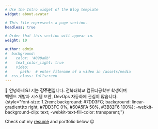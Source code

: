 ```yaml
---
# Use the Intro widget of the Blog template
widget: about.avatar

# This file represents a page section.
headless: true

# Order that this section will appear in.
weight: 10

author: admin
#  background:
#    color: '#090a0b'
#    text_color_light: true
#    video:
#      path:  # enter filename of a video in /assets/media
#  css_class: fullscreen
---
```


👋 안녕하세요! 저는 **강주현**입니다. 전북대학교 컴퓨터공학부 학생이며  
백엔드 개발과 시스템 보안, DevOps 자동화에 관심이 많습니다.  
{style="font-size: 1.2rem; background: #7DD3FC; background: linear-gradient(to right, #7DD3FC 0%, #60A5FA 50%, #3B82F6 100%); -webkit-background-clip: text; -webkit-text-fill-color: transparent;"}

Check out my [resumé](/about/) and portfolio below 😍

